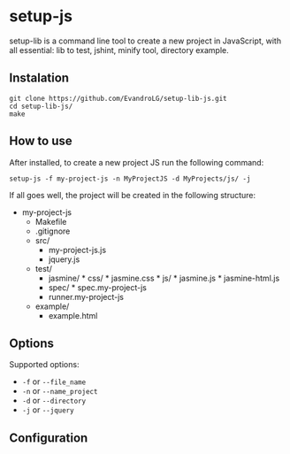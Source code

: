 # setup-js
setup-lib is a command line tool to create a new project in JavaScript, with all essential: lib to test, 
jshint, minify tool, directory example.

## Instalation
```
git clone https://github.com/EvandroLG/setup-lib-js.git
cd setup-lib-js/
make
```

## How to use
After installed, to create a new project JS run the following command:
```
setup-js -f my-project-js -n MyProjectJS -d MyProjects/js/ -j
```
If all goes well, the project will be created in the following structure:
* my-project-js
	* Makefile
	* .gitignore
	* src/
		* my-project-js.js
		* jquery.js
  * test/
    * jasmine/
			* css/
					* jasmine.css
			* js/
					* jasmine.js
					* jasmine-html.js
    * spec/
				* spec.my-project-js
    * runner.my-project-js
  * example/
    * example.html

## Options
Supported options:
*  <code>-f</code> or <code>--file_name</code>
*  <code>-n</code> or <code>--name_project</code>
*  <code>-d</code> or <code>--directory</code>
*  <code>-j</code> or <code>--jquery</code>

## Configuration